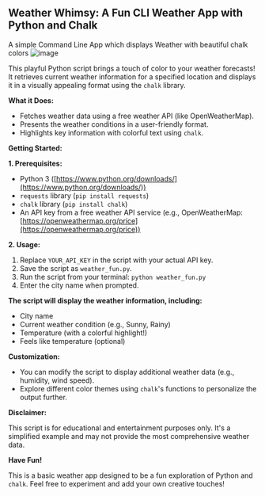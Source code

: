 
##  Weather Whimsy: A Fun CLI Weather App with Python and Chalk
 A simple Command Line App which displays Weather with beautiful chalk colors
![image](https://github.com/Sneekyboots/Weather-cli-app-/assets/130485384/7b38e384-44db-4bb4-9775-37ed9316ece4)



This playful Python script brings a touch of color to your weather forecasts! It retrieves current weather information for a specified location and displays it in a visually appealing format using the `chalk` library. 

**What it Does:**

* Fetches weather data using a free weather API (like OpenWeatherMap).
* Presents the weather conditions in a user-friendly format.
* Highlights key information with colorful text using `chalk`. 

**Getting Started:**

**1. Prerequisites:**

* Python 3 ([https://www.python.org/downloads/](https://www.python.org/downloads/))
* `requests` library (`pip install requests`)
* `chalk` library (`pip install chalk`)
* An API key from a free weather API service (e.g., OpenWeatherMap: [https://openweathermap.org/price](https://openweathermap.org/price))

**2. Usage:**

1. Replace `YOUR_API_KEY` in the script with your actual API key.
2. Save the script as `weather_fun.py`.
3. Run the script from your terminal: `python weather_fun.py`
4. Enter the city name when prompted.

**The script will display the weather information, including:**

* City name
* Current weather condition (e.g., Sunny, Rainy)
* Temperature (with a colorful highlight!)
* Feels like temperature (optional)

**Customization:**

* You can modify the script to display additional weather data (e.g., humidity, wind speed).
* Explore different color themes using `chalk`'s functions to personalize the output further.

**Disclaimer:**

This script is for educational and entertainment purposes only. It's a simplified example and may not provide the most comprehensive weather data.

**Have Fun!**

This is a basic weather app designed to be a fun exploration of Python and `chalk`. Feel free to experiment and add your own creative touches!

